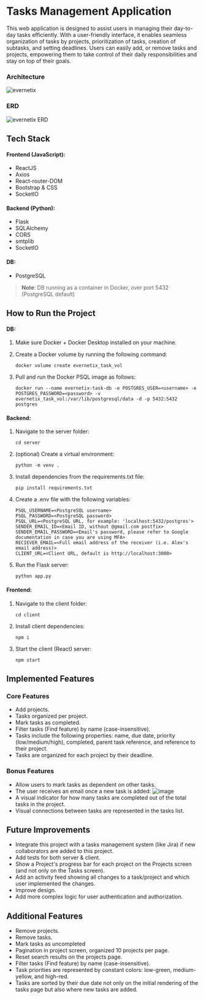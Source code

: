 # Tasks Management Application 
This web application is designed to assist users in managing their day-to-day tasks efficiently.
With a user-friendly interface, it enables seamless organization of tasks by projects, prioritization of tasks, creation of subtasks, and setting deadlines. 
Users can easily add, or remove tasks and projects, empowering them to take control of their daily responsibilities and stay on top of their goals.
### Architecture
![evernetix](https://github.com/user-attachments/assets/6a41083f-98d1-4b11-af5a-b0aab1fbb671)

### ERD
![evernetix ERD](https://github.com/user-attachments/assets/077fabf8-f516-454f-92a5-ddd10ed82a24)

## Tech Stack  
#### Frontend (JavaScript):
- ReactJS
- Axios
- React-router-DOM
- Bootstrap & CSS
- SocketIO

#### Backend (Python):
- Flask
- SQLAlchemy
- CORS
- smtplib
- SocketIO

#### DB:
- PostgreSQL
> **Note**: DB running as a container in Docker, over port 5432 (PostgreSQL default)


## How to Run the Project  
#### DB:
1. Make sure Docker + Docker Desktop installed on your machine.
2. Create a Docker volume by running the following command:
   
   ```docker volume create evernetix_task_vol```
   
4. Pull and run the Docker PSQL image as follows:
   
   ```docker run --name evernetix-task-db -e POSTGRES_USER=<username> -e POSTGRES_PASSWORD=<password> -v evernetix_task_vol:/var/lib/postgresql/data -d -p 5432:5432 postgres```

#### Backend:
1. Navigate to the server folder:
   
   ```cd server```
   
2. (optional) Create a virtual environment:
   
   ```python -m venv .```
   
3. Install dependencies from the requirements.txt file:

   ```pip install requirements.txt```
  
5. Create a .env file with the following variables:
   ```
   PSQL_USERNAME=<PostgreSQL username>
   PSQL_PASSWORD=<PostgreSQL password>
   PSQL_URL=<PostgreSQL URL, for example: 'localhost:5432/postgres'>
   SENDER_EMAIL_ID=<Email ID, without @gmail.com postfix>
   SENDER_EMAIL_PASSWORD=<Email's password, please refer to Google documentation in case you are using MFA>
   RECIEVER_EMAIL=<Full email address of the receiver (i.e. Alex's email address)>
   CLIENT_URL=<Client URL, default is http://localhost:3000>
   ```

7. Run the Flask server:
   
   ```python app.py```

#### Frontend:
1. Navigate to the client folder:
   
   ```cd client```
   
3. Install client dependencies:
   
   ```npm i```
   
5. Start the client (React) server:
   
   ```npm start```

## Implemented Features  
### Core Features  
- Add projects.
- Tasks organized per project.
- Mark tasks as completed.
- Filter tasks (Find feature) by name (case-insensitive).
- Tasks include the following properties: name, due date, priority (low/medium/high), completed, parent task reference, and reference to their project.
- Tasks are organized for each project by their deadline.

### Bonus Features  
- Allow users to mark tasks as dependent on other tasks.
- The user receives an email once a new task is added:
  ![image](https://github.com/user-attachments/assets/c5d1b46a-97c8-43b7-8cc9-57a66f06faa0)
- A visual indicator for how many tasks are completed out of the total tasks in the project.
- Visual connections between tasks are represented in the tasks list.

## Future Improvements  
- Integrate this project with a tasks management system (like Jira) if new collaborators are added to this project.
- Add tests for both server & client.
- Show a Project's progress bar for each project on the Projects screen (and not only on the Tasks screen).
- Add an activity feed showing all changes to a task/project and which user implemented the changes.
- Improve design.
- Add more complex logic for user authentication and authorization.

## Additional Features
- Remove projects.
- Remove tasks.
- Mark tasks as uncompleted
- Pagination in project screen, organized 10 projects per page.
- Reset search results on the projects page.
- Filter tasks (Find feature) by name (case-insensitive).
- Task priorities are represented by constant colors: low-green, medium-yellow, and high-red.
- Tasks are sorted by their due date not only on the initial rendering of the tasks page but also where new tasks are added.
